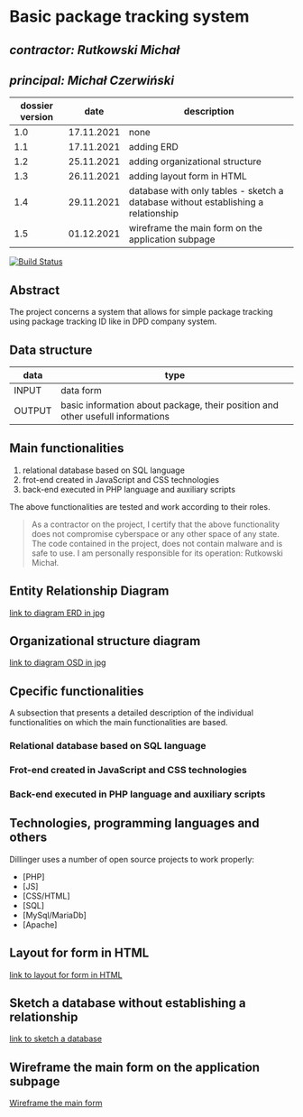 # Basic package tracking system

## _contractor: Rutkowski Michał_
## _principal: Michał Czerwiński_


| dossier version | date | description |
| ------ | ------ | ------ |
| 1.0 | 17.11.2021 | none |
| 1.1 | 17.11.2021 | adding ERD |
| 1.2 | 25.11.2021 | adding organizational structure |
| 1.3 | 26.11.2021 | adding layout form in HTML |
| 1.4 | 29.11.2021 | database with only tables - sketch a database without establishing a relationship |
| 1.5 | 01.12.2021 | wireframe the main form on the application subpage |

[![Build Status](https://travis-ci.org/joemccann/dillinger.svg?branch=master)](https://travis-ci.org/joemccann/dillinger)

## Abstract 
The project concerns a system that allows for simple package tracking using package tracking ID like in DPD company system. 

## Data structure

| data | type |
| ------ | ------ |
| INPUT | data form |
| OUTPUT | basic information about package, their position and other usefull informations |

## Main functionalities

1. relational database based on SQL language
1. frot-end created in JavaScript and CSS technologies
1. back-end executed in PHP language and auxiliary scripts

The above functionalities are tested and work according to their roles.

> As a contractor on the project, I certify that the above functionality 
> does not compromise cyberspace or any other space of any state. 
> The code contained in the project, does not contain malware and is safe to use. 
> I am personally responsible for its operation: Rutkowski Michał.

## Entity Relationship Diagram

[link to diagram ERD in jpg][erd]

## Organizational structure diagram

[link to diagram OSD in jpg][osd]

## Cpecific functionalities

A subsection that presents a detailed description of the individual functionalities on which the main functionalities are based.

### Relational database based on SQL language

### Frot-end created in JavaScript and CSS technologies

### Back-end executed in PHP language and auxiliary scripts

## Technologies, programming languages and others

Dillinger uses a number of open source projects to work properly:

- [PHP]
- [JS]
- [CSS/HTML]
- [SQL]
- [MySql/MariaDb]
- [Apache]

## Layout for form in HTML

[link to layout for form in HTML][form]

## Sketch a database without establishing a relationship

[link to sketch a database][db]

## Wireframe the main form on the application subpage

[Wireframe the main form][wireframeMain]

 [erd]: <https://github.com/Michal3456/3bi4/blob/main/15/erd.png>
 
 [osd]: <https://github.com/Michal3456/3bi4/blob/main/15/osd.png>
 
 [form]: <https://github.com/Michal3456/3bi4/blob/main/15/form.png>
 
 [db]: <https://github.com/Michal3456/3bi4/blob/main/15/db.png>
 
 [wireframeMain]: <https://github.com/Michal3456/3bi4/blob/main/15/wireframe.png>
